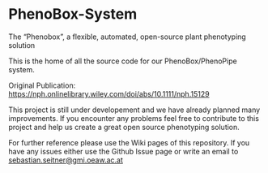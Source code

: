 # PhenoBox-System
The “Phenobox”, a flexible, automated, open-source plant phenotyping solution

This is the home of all the source code for our PhenoBox/PhenoPipe system. 

Original Publication: https://nph.onlinelibrary.wiley.com/doi/abs/10.1111/nph.15129

This project is still under developement and we have already planned many improvements.
If you encounter any problems feel free to contribute to this project and help us create a great open source phenotyping solution.

For further reference please use the Wiki pages of this repository. If you have any issues either use the Github Issue page or write an email to sebastian.seitner@gmi.oeaw.ac.at
